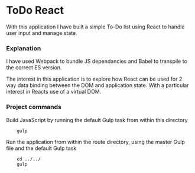 # ToDo React

With this application I have built a simple To-Do list using React to handle user input and manage state.

### Explanation ###

I have used Webpack to bundle JS dependancies and Babel to transpile to the correct ES version.

The interest in this application is to explore how React can be used for 2 way data binding between the DOM and application state. With a particular interest in Reacts use of a virtual DOM.

### Project commands ###

Build JavaScript by running the default Gulp task from within this directory
```
    gulp
```

Run the application from within the route directory, using the master Gulp file and the default Gulp task
```
    cd ../../
    gulp
```
